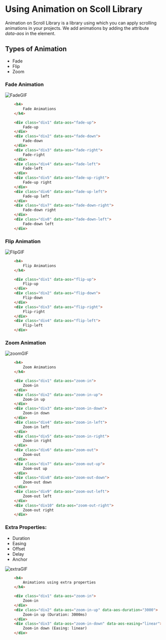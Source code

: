 # Using Animation on Scoll Library
Animation on Scroll Library is a library using which you can apply scrolling animations in your projects.
We add animations by adding the attribute _data-aos_ in the element.

## Types of Animation
- Fade
- Flip
- Zoom

### Fade Animation

![FadeGIF](https://user-images.githubusercontent.com/53508296/136777134-8d535055-1b74-4d18-9ff2-0798cd578002.gif)



```HTML
    <h4>
        Fade Animations
    </h4>

    <div class="div1" data-aos="fade-up">
        Fade-up
    </div>
    <div class="div2" data-aos="fade-down">
        Fade-down
    </div>
    <div class="div3" data-aos="fade-right">
        Fade-right
    </div>
    <div class="div4" data-aos="fade-left">
        Fade-left
    </div>
    <div class="div5" data-aos="fade-up-right">
        Fade-up right
    </div>
    <div class="div6" data-aos="fade-up-left">
        Fade-up left
    </div>
    <div class="div7" data-aos="fade-down-right">
        Fade-down right
    </div>
    <div class="div8" data-aos="fade-down-left">
        Fade-down left
    </div>
```

### Flip Animation

![FlipGIF](https://user-images.githubusercontent.com/53508296/136777172-62914ed3-329a-4f45-a79d-ad985defcfbf.gif)


```HTML
    <h4>
        Flip Animations
    </h4>

    <div class="div1" data-aos="flip-up">
        Flip-up
    </div>
    <div class="div2" data-aos="flip-down">
        Flip-down
    </div>
    <div class="div3" data-aos="flip-right">
        Flip-right
    </div>
    <div class="div4" data-aos="flip-left">
        Flip-left
    </div>

```

### Zoom Animation

![zoomGIF](https://user-images.githubusercontent.com/53508296/136777205-7478d844-0fd3-4f2c-8a02-33abd91b6fed.gif)



```HTML
    <h4>
        Zoom Animations
    </h4>

    <div class="div1" data-aos="zoom-in">
        Zoom-in
    </div>
    <div class="div2" data-aos="zoom-in-up">
        Zoom-in up
    </div>
    <div class="div3" data-aos="zoom-in-down">
        Zoom-in down
    </div>
    <div class="div4" data-aos="zoom-in-left">
        Zoom-in left
    </div>
    <div class="div5" data-aos="zoom-in-right">
        Zoom-in right
    </div>
    <div class="div6" data-aos="zoom-out">
        Zoom-out
    </div>
    <div class="div7" data-aos="zoom-out-up">
        Zoom-out up
    </div>
    <div class="div8" data-aos="zoom-out-down">
        Zoom-out down
    </div>
    <div class="div9" data-aos="zoom-out-left">
        Zoom-out left
    </div>
    <div class="div10" data-aos="zoom-out-right">
        Zoom-out right
    </div>

```

### Extra Properties:
- Duration
- Easing
- Offset
- Delay
- Anchor

![extraGIF](https://user-images.githubusercontent.com/53508296/136777241-3d4e7828-a11e-481a-98c6-acf8c63b674e.gif)


```HTML
    <h4>
        Animations using extra properties
    </h4>

    <div class="div1" data-aos="zoom-in">
        Zoom-in
    </div>
    <div class="div2" data-aos="zoom-in-up" data-aos-duration="3000">
        Zoom-in up (Duration: 3000ms)
    </div>
    <div class="div3" data-aos="zoom-in-down" data-aos-easing="linear">
        Zoom-in down (Easing: linear)
    </div>

```
